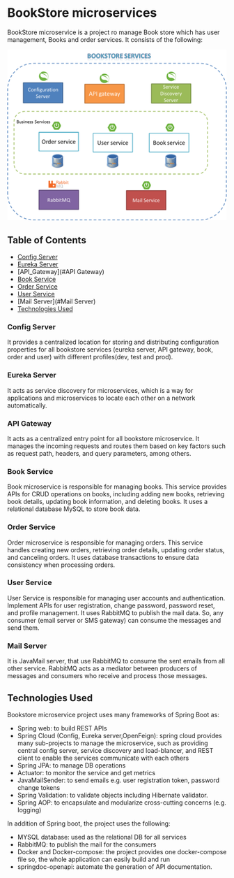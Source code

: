 # BookStore microservices
BookStore microservice is a project ro manage Book store which has user management, Books and order services. It consists of the following:

![screenshot](BookStore.png)

## Table of Contents

- [Config Server](#Config_Server)
- [Eureka Server](#Eureka_Server)
- [API_Gateway](#API Gateway)
- [Book Service](#Book_Service)
- [Order Service](#Order_Service)
- [User Service](#User_Service)
- [Mail Server](#Mail Server)
- [Technologies Used](#Technologies_Used)

### Config Server
It provides a centralized location for storing and distributing
configuration properties for all bookstore services (eureka server, API gateway, 
book, order and user) with different profiles(dev, test and prod). 

### Eureka Server
It acts as service discovery for microservices, which is a way for applications and microservices to locate
each other on a network automatically.

### API Gateway
It acts as a centralized entry point for all bookstore microservice.
It manages the incoming requests and routes them based on key
factors such as request path, headers, and query parameters, among others.

### Book Service
Book microservice is responsible for managing books. This service provides APIs for CRUD operations on books,
including adding new books, retrieving book details, updating book information, and deleting books.
It uses a relational database MySQL to store book data.

### Order Service
Order microservice is responsible for managing orders. This service handles creating new orders,
retrieving order details, updating order status, and canceling orders. It uses database transactions
to ensure data consistency when processing orders.

### User Service
User Service is responsible for managing user accounts and authentication. Implement APIs for user registration,
change password, password reset, and profile management. It uses RabbitMQ to publish the mail data. So, any
consumer (email server or SMS gateway) can consume the messages and send them.  

### Mail Server
It is JavaMail server, that use RabbitMQ to consume the sent emails from all other service. RabbitMQ acts 
as a mediator between producers of messages and consumers who receive and process those messages.

## Technologies Used
Bookstore microservice project uses many frameworks of Spring Boot as:
 - Spring web: to build REST APIs
 - Spring Cloud (Config, Eureka server,OpenFeign): spring cloud provides many sub-projects
to manage the microservice, such as providing central config server, service discovery and load-blancer, and
REST client to enable the services communicate with each others
 - Spring JPA: to manage DB operations
 - Actuator: to monitor the service and get metrics
 - JavaMailSender: to send emails e.g. user registration token, password change tokens
 - Spring Validation: to validate objects including Hibernate validator.
 - Spring AOP: to encapsulate and modularize cross-cutting concerns (e.g. logging)

In addition of Spring boot, the project uses the following:
- MYSQL database: used as the relational DB for all services 
- RabbitMQ: to publish the mail for the consumers
- Docker and Docker-compose: the project provides one docker-compose file so, the whole application can easily build and run
- springdoc-openapi: automate the generation of API documentation.
